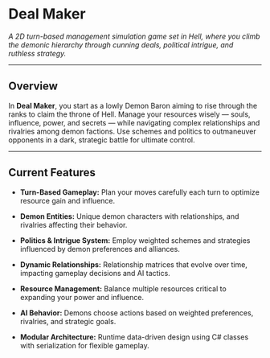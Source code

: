 # Deal Maker

*A 2D turn-based management simulation game set in Hell, where you climb the demonic hierarchy through cunning deals, political intrigue, and ruthless strategy.*

---

## Overview

In **Deal Maker**, you start as a lowly Demon Baron aiming to rise through the ranks to claim the throne of Hell. Manage your resources wisely — souls, influence, power, and secrets — while navigating complex relationships and rivalries among demon factions. Use schemes and politics to outmaneuver opponents in a dark, strategic battle for ultimate control.

---

## Current Features

- **Turn-Based Gameplay:** Plan your moves carefully each turn to optimize resource gain and influence.

- **Demon Entities:** Unique demon characters with relationships, and rivalries affecting their behavior.

- **Politics & Intrigue System:** Employ weighted schemes and strategies influenced by demon preferences and alliances.

- **Dynamic Relationships:** Relationship matrices that evolve over time, impacting gameplay decisions and AI tactics.

- **Resource Management:** Balance multiple resources critical to expanding your power and influence.

- **AI Behavior:** Demons choose actions based on weighted preferences, rivalries, and strategic goals.

- **Modular Architecture:** Runtime data-driven design using C# classes with serialization for flexible gameplay.
